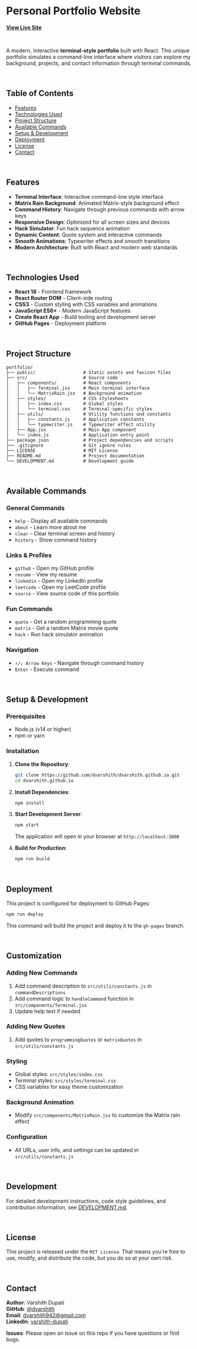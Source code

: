 # Personal Portfolio Website  
[**View Live Site**](https://dvarshith.github.io/)

<br/>

A modern, interactive **terminal-style portfolio** built with React. This unique portfolio simulates a command-line interface where visitors can explore my background, projects, and contact information through terminal commands.

<br/>

## Table of Contents
- [Features](#features)
- [Technologies Used](#technologies-used)
- [Project Structure](#project-structure)
- [Available Commands](#available-commands)
- [Setup & Development](#setup--development)
- [Deployment](#deployment)
- [License](#license)
- [Contact](#contact)

<br/>

## Features
- **Terminal Interface**: Interactive command-line style interface
- **Matrix Rain Background**: Animated Matrix-style background effect
- **Command History**: Navigate through previous commands with arrow keys
- **Responsive Design**: Optimized for all screen sizes and devices
- **Hack Simulator**: Fun hack sequence animation
- **Dynamic Content**: Quote system and interactive commands
- **Smooth Animations**: Typewriter effects and smooth transitions
- **Modern Architecture**: Built with React and modern web standards

<br/>

## Technologies Used
- **React 18** - Frontend framework
- **React Router DOM** - Client-side routing
- **CSS3** - Custom styling with CSS variables and animations
- **JavaScript ES6+** - Modern JavaScript features
- **Create React App** - Build tooling and development server
- **GitHub Pages** - Deployment platform

<br/>

## Project Structure
```
portfolio/
├── public/                  # Static assets and favicon files
├── src/                     # Source code
│   ├── components/          # React components
│   │   ├── Terminal.jsx     # Main terminal interface
│   │   └── MatrixRain.jsx   # Background animation
│   ├── styles/              # CSS stylesheets
│   │   ├── index.css        # Global styles
│   │   └── terminal.css     # Terminal-specific styles
│   ├── utils/               # Utility functions and constants
│   │   ├── constants.js     # Application constants
│   │   └── typewriter.js    # Typewriter effect utility
│   ├── App.jsx              # Main App component
│   └── index.js             # Application entry point
├── package.json             # Project dependencies and scripts
├── .gitignore               # Git ignore rules
├── LICENSE                  # MIT License
├── README.md                # Project documentation
└── DEVELOPMENT.md           # Development guide
```

<br/>

## Available Commands

### General Commands
- `help` - Display all available commands
- `about` - Learn more about me
- `clear` - Clear terminal screen and history
- `history` - Show command history

### Links & Profiles
- `github` - Open my GitHub profile
- `resume` - View my resume
- `linkedin` - Open my LinkedIn profile
- `leetcode` - Open my LeetCode profile
- `source` - View source code of this portfolio

### Fun Commands
- `quote` - Get a random programming quote
- `matrix` - Get a random Matrix movie quote
- `hack` - Run hack simulator animation

### Navigation
- `↑/↓ Arrow Keys` - Navigate through command history
- `Enter` - Execute command

<br/>

## Setup & Development

### Prerequisites
- Node.js (v14 or higher)
- npm or yarn

### Installation
1. **Clone the Repository**:  
   ```bash
   git clone https://github.com/dvarshith/dvarshith.github.io.git
   cd dvarshith.github.io
   ```

2. **Install Dependencies**:
   ```bash
   npm install
   ```

3. **Start Development Server**:
   ```bash
   npm start
   ```
   The application will open in your browser at `http://localhost:3000`

4. **Build for Production**:
   ```bash
   npm run build
   ```

<br/>

## Deployment

This project is configured for deployment to GitHub Pages:

```bash
npm run deploy
```

This command will build the project and deploy it to the `gh-pages` branch.

<br/>

## Customization

### Adding New Commands
1. Add command description to `src/utils/constants.js` in `commandDescriptions`
2. Add command logic to `handleCommand` function in `src/components/Terminal.jsx`
3. Update help text if needed

### Adding New Quotes
1. Add quotes to `programmingQuotes` or `matrixQuotes` in `src/utils/constants.js`

### Styling
- Global styles: `src/styles/index.css`
- Terminal styles: `src/styles/terminal.css`
- CSS variables for easy theme customization

### Background Animation
- Modify `src/components/MatrixRain.jsx` to customize the Matrix rain effect

### Configuration
- All URLs, user info, and settings can be updated in `src/utils/constants.js`

<br/>

## Development

For detailed development instructions, code style guidelines, and contribution information, see [DEVELOPMENT.md](DEVELOPMENT.md).

<br/>

## License
This project is released under the `MIT License`. That means you're free to use, modify, and distribute the code, but you do so at your own 
risk.

<br/>

## Contact
**Author**: Varshith Dupati  
**GitHub**: [@dvarshith](https://github.com/dvarshith)  
**Email**: dvarshith942@gmail.com  
**LinkedIn**: [varshith-dupati](https://www.linkedin.com/in/varshith-dupati/)  

**Issues**: Please open an issue on this repo if you have questions or find bugs.

